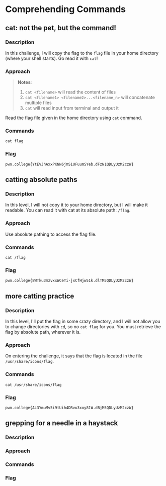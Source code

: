 # Comprehending Commands

## cat: not the pet, but the command!
### Description
In this challenge, I will copy the flag to the `flag` file in your home directory (where your shell starts). Go read it with `cat`!
### Approach
>**Notes**:
>1. `cat <filename>` will read the content of files  
>2. `cat <filename1> <filename2>...<filename_n>` will concatenate multiple files  
>3. `cat` will read input from terminal and output it  

Read the flag file given in the home directory using `cat` command.  
### Commands
`cat flag`
### Flag
`pwn.college{YtEVJhAxxPKNN6jmS1UFuumSYeb.dFzN1QDLyUzM2czW}`

## catting absolute paths
### Description
In this level, I will not copy it to your home directory, but I will make it readable. You can read it with cat at its absolute path: `/flag`.
### Approach
Use absolute pathing to access the flag file.  
### Commands
`cat /flag`
### Flag
`pwn.college{8WTku3mzvxxWCeTi-jxCfHjw51k.dlTM5QDLyUzM2czW}`

## more catting practice
### Description
In this level, I'll put the flag in some crazy directory, and I will not allow you to change directories with `cd`, so no `cat flag` for you. You must retrieve the flag by absolute path, wherever it is.
### Approach
On entering the challenge, it says that the flag is located in the file `/usr/share/icons/flag`.

### Commands
`cat /usr/share/icons/flag`
### Flag
`pwn.college{AL3YmuMv5i9tUih4DRvu3xoy81W.dBjM5QDLyUzM2czW}`

## grepping for a needle in a haystack
### Description
### Approach
### Commands
### Flag